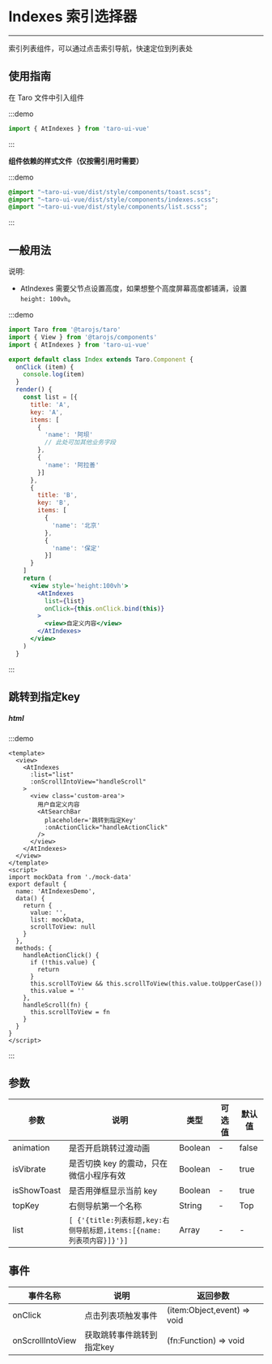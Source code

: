 # Indexes 索引选择器

---
索引列表组件，可以通过点击索引导航，快速定位到列表处

## 使用指南

在 Taro 文件中引入组件

:::demo
```js
import { AtIndexes } from 'taro-ui-vue'
```
:::

**组件依赖的样式文件（仅按需引用时需要）**

:::demo
```scss
@import "~taro-ui-vue/dist/style/components/toast.scss";
@import "~taro-ui-vue/dist/style/components/indexes.scss";
@import "~taro-ui-vue/dist/style/components/list.scss";
```
:::

## 一般用法

说明:

* AtIndexes 需要父节点设置高度，如果想整个高度屏幕高度都铺满，设置 `height: 100vh`。

:::demo

```jsx
import Taro from '@tarojs/taro'
import { View } from '@tarojs/components'
import { AtIndexes } from 'taro-ui-vue'

export default class Index extends Taro.Component {
  onClick (item) {
    console.log(item)
  }
  render() {
    const list = [{
      title: 'A',
      key: 'A',
      items: [
        {
          'name': '阿坝'
          // 此处可加其他业务字段
        },
        {
          'name': '阿拉善'
        }]
      },
      {
        title: 'B',
        key: 'B',
        items: [
          {
            'name': '北京'
          },
          {
            'name': '保定'
          }]
      }
    ]
    return (
      <view style='height:100vh'>
        <AtIndexes
          list={list}
          onClick={this.onClick.bind(this)}
        >
          <view>自定义内容</view>
        </AtIndexes>
      </view>
    )
  }
```

:::


## 跳转到指定key


##### html
:::demo

```vue
<template>
  <view>
    <AtIndexes
      :list="list"
      :onScrollIntoView="handleScroll"
    >
      <view class='custom-area'>
        用户自定义内容
        <AtSearchBar  
          placeholder='跳转到指定Key' 
          :onActionClick="handleActionClick" 
        />
      </view>
    </AtIndexes>
  </view>
</template>
<script>
import mockData from './mock-data'
export default {
  name: 'AtIndexesDemo',
  data() {
    return {
      value: '',
      list: mockData,
      scrollToView: null
    }
  },
  methods: {
    handleActionClick() {
      if (!this.value) {
        return
      }
      this.scrollToView && this.scrollToView(this.value.toUpperCase())
      this.value = ''
    },
    handleScroll(fn) {
      this.scrollToView = fn
    }
  }
}
</script>
```

:::

## 参数

| 参数       | 说明    | 类型    | 可选值   | 默认值   |
| ---------- | ------- | ------- | ------- | --- |
| animation | 是否开启跳转过渡动画 | Boolean  | - | false |
| isVibrate | 是否切换 key 的震动，只在微信小程序有效 | Boolean  | - | true |
| isShowToast | 是否用弹框显示当前 key | Boolean  | - | true |
| topKey | 右侧导航第一个名称 | String  | - | Top |
| list | `[ {'{title:列表标题,key:右侧导航标题,items:[{name: 列表项内容}]}'}]` | Array  | - | - |

## 事件

| 事件名称 | 说明          | 返回参数  |
|---------- |-------------- |---------- |
| onClick | 点击列表项触发事件 |  (item:Object,event) => void |
| onScrollIntoView | 获取跳转事件跳转到指定key | (fn:Function) => void |
